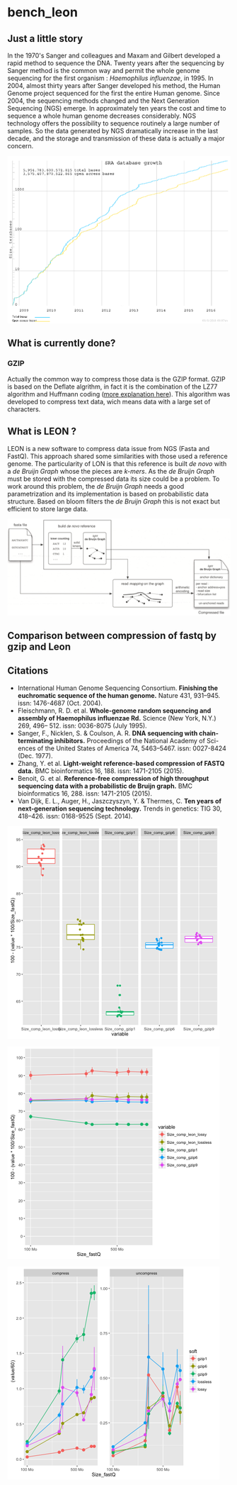 # bench_leon

## Just a little story

In the 1970's Sanger and colleagues and Maxam and Gilbert developed a rapid method to sequence the DNA. 
Twenty years after the sequencing by Sanger method is the common way and permit the whole genome sequencing for the first organism : _Haemophilus influenzae_, in 1995.
In 2004, almost thirty years after Sanger developed his method, the Human Genome project sequenced for the first the entire Human genome.
Since 2004, the sequencing methods changed and the Next Generation Sequencing (NGS) emerge.
In approximately ten years the cost and time to sequence a whole human genome decreases considerably.
NGS technology offers the possibility to sequence routinely a large number of samples.
So the data generated by NGS dramatically increase in the last decade, and the storage and transmission of these data is actually a major concern.

![Graph from SRA (http://www.ncbi.nlm.nih.gov/Traces/sra/) 2016-08-08](https://github.com/Char-Al/bench_leon/blob/master/images/NGS_data.png "The SRA database, wich contains a large part of the world wide sequencing, is growing very fast and now contains almost 6 petabases (date : 2016-08-08)")

## What is currently done?

### GZIP

Actually the common way to compress those data is the GZIP format.
GZIP is based on the Deflate algrithm, in fact it is the combination of the LZ77 algorithm and Huffmann coding ([more explanation here](http://www.zlib.net/feldspar.html)).
This algorithm was developed to compress text data, wich means data with a large set of characters.

## What is LEON ?

LEON is a new software to compress data issue from NGS (Fasta and FastQ).
This approach shared some similarities with those used a reference genome.
The particularity of LON is that this reference is built _de novo_ with a _de Bruijn Graph_ whose the pieces are _k-mers_.
As the _de Bruijn Graph_ must be stored with the compressed data its size could be a problem.
To work around this problem, the _de Bruijn Graph_ needs a good parametrization and its implementation is based on probabilistic data structure.
Based on bloom filters the _de Bruijn Graph_ this is not exact but efficient to store large data.

![LEON method overview (from : Reference-free compression of high throughput sequencing data with a probabilistic de Bruijn graph)](https://github.com/Char-Al/bench_leon/blob/master/images/LEON_overview.png "LEON method overview (from : Reference-free compression of high throughput sequencing data with a probabilistic de Bruijn graph)")

## Comparison between compression of fastq by gzip and Leon


## Citations
* International Human Genome Sequencing Consortium. __Finishing the euchromatic sequence of the human genome.__ Nature 431, 931–945. issn: 1476-4687 (Oct. 2004).
* Fleischmann, R. D. et al. __Whole-genome random sequencing and assembly of Haemophilus influenzae Rd.__ Science (New York, N.Y.) 269, 496– 512. issn: 0036-8075 (July 1995).
* Sanger, F., Nicklen, S. & Coulson, A. R. **DNA sequencing with chain- terminating inhibitors.** Proceedings of the National Academy of Sci- ences of the United States of America 74, 5463–5467. issn: 0027-8424 (Dec. 1977).
* Zhang, Y. et al. **Light-weight reference-based compression of FASTQ data.** BMC bioinformatics 16, 188. issn: 1471-2105 (2015).
* Benoit, G. et al. **Reference-free compression of high throughput sequencing data with a probabilistic de Bruijn graph.** BMC bioinformatics 16, 288. issn: 1471-2105 (2015).
* Van Dijk, E. L., Auger, H., Jaszczyszyn, Y. & Thermes, C. **Ten years of next-generation sequencing technology.** Trends in genetics: TIG 30, 418–426. issn: 0168-9525 (Sept. 2014).

![Boxplot comparant les taux de compression de gzip et LEON avec différentes options](https://github.com/Char-Al/bench_leon/blob/master/example/boxplot_compression.png "Boxplot comparant les taux de compression de gzip et LEON avec différentes options")

![Evolution du taux de compression en fonction de la taille des fastQ d'origine](https://github.com/Char-Al/bench_leon/blob/master/example/point_compression.png "Evolution du taux de compression en fonction de la taille des fastQ d'origine")

![Evolution du temps de compression en fonction de la taille des fastQ d'origine](https://github.com/Char-Al/bench_leon/blob/master/example/point_time.png "Evolution du temps de compression en fonction de la taille des fastQ d'origine")
